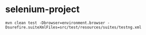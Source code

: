 # selenium-project

```
mvn clean test -Dbrowser=environment.browser -Dsurefire.suiteXmlFiles=src/test/resources/suites/testng.xml
```